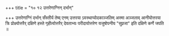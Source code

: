 +++
title = "१० १२ उत्तरेणाग्निन् दर्भान्"

+++
उत्तरेणाग्निं दर्भान् सँस्तीर्य तेष्व् एनम् उत्तरया ऽवस्थाप्योदकाञ्जलिम् अस्मा अञ्जलाव् आनीयोत्तरया त्रिः प्रोक्ष्योत्तरैर् दक्षिणे हस्ते गृहीत्वोत्तरैर् देवताभ्यः परीदायोत्तरेण यजुषोपनीय "सुप्रजा" इति दक्षिणे कर्णे जपति ॥
